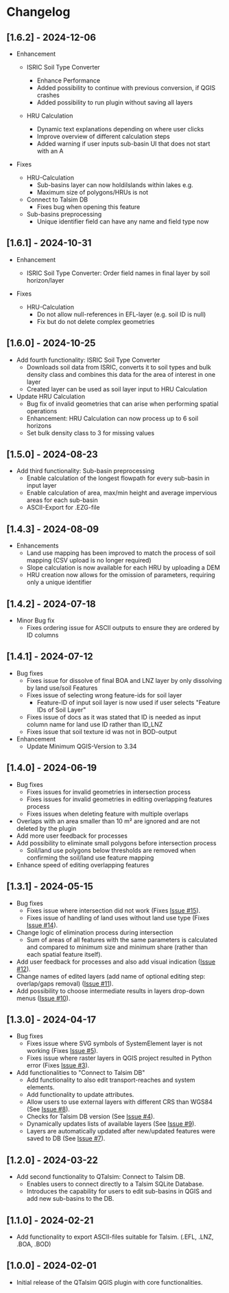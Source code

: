 # Changelog

## [1.6.2] - 2024-12-06
- Enhancement
  - ISRIC Soil Type Converter
    - Enhance Performance
    - Added possibility to continue with previous conversion, if QGIS crashes
    - Added possibility to run plugin without saving all layers 

  - HRU Calculation
    - Dynamic text explanations depending on where user clicks
    - Improve overview of different calculation steps
    - Added warning if user inputs sub-basin UI that does not start with an A
   

- Fixes
  - HRU-Calculation
    - Sub-basins layer can now holdiIslands within lakes e.g.
    - Maximum size of polygons/HRUs is not 
  - Connect to Talsim DB
    - Fixes bug when opening this feature
  - Sub-basins preprocessing
    - Unique identifier field can have any name and field type now
 

## [1.6.1] - 2024-10-31
- Enhancement
  - ISRIC Soil Type Converter: Order field names in final layer by soil horizon/layer

- Fixes
  - HRU-Calculation
    - Do not allow null-references in EFL-layer (e.g. soil ID is null)
    - Fix but do not delete complex geometries

## [1.6.0] - 2024-10-25
- Add fourth functionality: ISRIC Soil Type Converter
  - Downloads soil data from ISRIC, converts it to soil types and bulk density class and combines this data for the area of interest in one layer
  - Created layer can be used as soil layer input to HRU Calculation
- Update HRU Calculation
  - Bug fix of invalid geometries that can arise when performing spatial operations
  - Enhancement: HRU Calculation can now process up to 6 soil horizons
  - Set bulk density class to 3 for missing values

## [1.5.0] - 2024-08-23
- Add third functionality: Sub-basin preprocessing
  - Enable calculation of the longest flowpath for every sub-basin in input layer
  - Enable calculation of area, max/min height and average impervious areas for each sub-basin
  - ASCII-Export for .EZG-file

## [1.4.3] - 2024-08-09
- Enhancements
  - Land use mapping has been improved to match the process of soil mapping (CSV upload is no longer required)
  - Slope calculation is now available for each HRU by uploading a DEM
  - HRU creation now allows for the omission of parameters, requiring only a unique identifier

## [1.4.2] - 2024-07-18
- Minor Bug fix
  - Fixes ordering issue for ASCII outputs to ensure they are ordered by ID columns

## [1.4.1] - 2024-07-12
- Bug fixes
  - Fixes issue for dissolve of final BOA and LNZ layer by only dissolving by land use/soil Features
  - Fixes issue of selecting wrong feature-ids for soil layer
    - Feature-ID of input soil layer is now used if user selects "Feature IDs of Soil Layer"
  - Fixes issue of docs as it was stated that ID is needed as input column name for land use ID rather than ID_LNZ
  - Fixes issue that soil texture id was not in BOD-output
- Enhancement
  - Update Minimum QGIS-Version to 3.34

## [1.4.0] - 2024-06-19
- Bug fixes
  - Fixes issues for invalid geometries in intersection process
  - Fixes issues for invalid geometries in editing overlapping features process
  - Fixes issues when deleting feature with multiple overlaps
- Overlaps with an area smaller than 10 m² are ignored and are not deleted by the plugin
- Add more user feedback for processes
- Add possibility to eliminate small polygons before intersection process
  - Soil/land use polygons below thresholds are removed when confirming the soil/land use feature mapping
- Enhance speed of editing overlapping features

## [1.3.1] - 2024-05-15
- Bug fixes
  - Fixes issue where intersection did not work (Fixes [Issue #15](https://github.com/sydroconsult/QTalsim/issues/15)).
  - Fixes issue of handling of land uses without land use type (Fixes [Issue #14](https://github.com/sydroconsult/QTalsim/issues/14)).
- Change logic of elimination process during intersection
  - Sum of areas of all features with the same parameters is calculated and compared to minimum size and minimum share (rather than each spatial feature itself).
- Add user feedback for processes and also add visual indication ([Issue #12](https://github.com/sydroconsult/QTalsim/issues/12)).
- Change names of edited layers (add name of optional editing step: overlap/gaps removal) ([Issue #11](https://github.com/sydroconsult/QTalsim/issues/11)).
- Add possibility to choose intermediate results in layers drop-down menus ([Issue #10](https://github.com/sydroconsult/QTalsim/issues/10)).



## [1.3.0] - 2024-04-17
- Bug fixes
  - Fixes issue where SVG symbols of SystemElement layer is not working (Fixes [Issue #5](https://github.com/sydroconsult/QTalsim/issues/5)).
  - Fixes issue where raster layers in QGIS project resulted in Python error (Fixes [Issue #3](https://github.com/sydroconsult/QTalsim/issues/3)).
- Add functionalities to "Connect to Talsim DB"
  - Add functionality to also edit transport-reaches and system elements.
  - Add functionality to update attributes.
  - Allow users to use external layers with different CRS than WGS84 (See [Issue #8](https://github.com/sydroconsult/QTalsim/issues/8)).
  - Checks for Talsim DB version (See [Issue #4](https://github.com/sydroconsult/QTalsim/issues/4)).
  - Dynamically updates lists of available layers (See [Issue #9](https://github.com/sydroconsult/QTalsim/issues/9)).
  - Layers are automatically updated after new/updated features were saved to DB (See [Issue #7](https://github.com/sydroconsult/QTalsim/issues/7)).

## [1.2.0] - 2024-03-22
- Add second functionality to QTalsim: Connect to Talsim DB.
  - Enables users to connect directly to a Talsim SQLite Database.
  - Introduces the capability for users to edit sub-basins in QGIS and add new sub-basins to the DB.

## [1.1.0] - 2024-02-21
- Add functionality to export ASCII-files suitable for Talsim. (.EFL, .LNZ, .BOA, .BOD)

## [1.0.0] - 2024-02-01
- Initial release of the QTalsim QGIS plugin with core functionalities.
